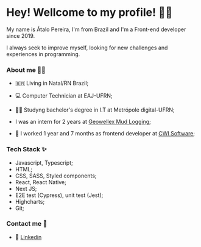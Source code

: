 # Hey! Wellcome to my profile! 👋😃

My name is Átalo Pereira, I'm from Brazil and I'm a Front-end developer since 2019.

I always seek to improve myself, looking for new challenges and experiences in programming.

###  About me 🙋‍♂️

- 🇧🇷 Living in Natal/RN Brazil;

- 💻 Computer Technician at EAJ-UFRN;

- 👨‍🎓 Studyng bachelor's degree in I.T at Metrópole digital-UFRN;

- I was an intern for 2 years at [Geowellex Mud Logging](https://www.geowellex.com/);

- 🏡 I worked 1 year and 7 months as frontend developer at [CWI Software](https://cwi.com.br/);


### Tech Stack ✨ 

- Javascript, Typescript;
- HTML;
- CSS, SASS, Styled components;
- React, React Native;
- Next JS;
- E2E test (Cypress), unit test (Jest);
- Highcharts;
- Git;

### Contact me 💬
- 💼 [Linkedin](https://www.linkedin.com/in/atalo-pereira/)
